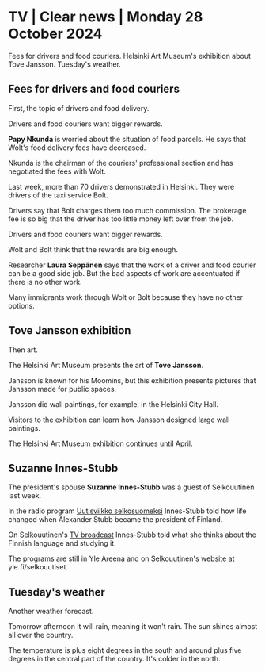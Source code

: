 # TV \| Clear news \| Monday 28 October 2024

Fees for drivers and food couriers. Helsinki Art Museum's exhibition about Tove Jansson. Tuesday's weather.

## Fees for drivers and food couriers

First, the topic of drivers and food delivery.

Drivers and food couriers want bigger rewards.

**Papy Nkunda** is worried about the situation of food parcels. He says that Wolt's food delivery fees have decreased.

Nkunda is the chairman of the couriers' professional section and has negotiated the fees with Wolt.

Last week, more than 70 drivers demonstrated in Helsinki. They were drivers of the taxi service Bolt.

Drivers say that Bolt charges them too much commission. The brokerage fee is so big that the driver has too little money left over from the job.

Drivers and food couriers want bigger rewards.

Wolt and Bolt think that the rewards are big enough.

Researcher **Laura Seppänen** says that the work of a driver and food courier can be a good side job. But the bad aspects of work are accentuated if there is no other work.

Many immigrants work through Wolt or Bolt because they have no other options.

## Tove Jansson exhibition

Then art.

The Helsinki Art Museum presents the art of **Tove Jansson**.

Jansson is known for his Moomins, but this exhibition presents pictures that Jansson made for public spaces.

Jansson did wall paintings, for example, in the Helsinki City Hall. 

Visitors to the exhibition can learn how Jansson designed large wall paintings.

The Helsinki Art Museum exhibition continues until April.

## Suzanne Innes-Stubb

The president's spouse **Suzanne Innes-Stubb** was a guest of Selkouutinen last week.

In the radio program [Uutisviikko selkosuomeksi](https://yle.fi/a/74-20120411) Innes-Stubb told how life changed when Alexander Stubb became the president of Finland.

On Selkouutinen's [TV broadcast](https://yle.fi/a/74-20119416) Innes-Stubb told what she thinks about the Finnish language and studying it.

The programs are still in Yle Areena and on Selkouutinen's website at yle.fi/selkouutiset.

## Tuesday's weather

Another weather forecast.

Tomorrow afternoon it will rain, meaning it won't rain. The sun shines almost all over the country.

The temperature is plus eight degrees in the south and around plus five degrees in the central part of the country. It's colder in the north.


